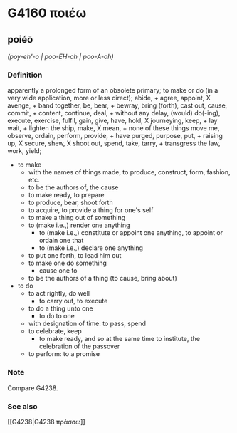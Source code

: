 # G4160 ποιέω

## poiéō

_(poy-eh'-o | poo-EH-oh | poo-A-oh)_

### Definition

apparently a prolonged form of an obsolete primary; to make or do (in a very wide application, more or less direct); abide, + agree, appoint, X avenge, + band together, be, bear, + bewray, bring (forth), cast out, cause, commit, + content, continue, deal, + without any delay, (would) do(-ing), execute, exercise, fulfil, gain, give, have, hold, X journeying, keep, + lay wait, + lighten the ship, make, X mean, + none of these things move me, observe, ordain, perform, provide, + have purged, purpose, put, + raising up, X secure, shew, X shoot out, spend, take, tarry, + transgress the law, work, yield; 

- to make
  - with the names of things made, to produce, construct, form, fashion, etc.
  - to be the authors of, the cause
  - to make ready, to prepare
  - to produce, bear, shoot forth
  - to acquire, to provide a thing for one's self
  - to make a thing out of something
  - to (make i.e.,) render one anything
    - to (make i.e.,) constitute or appoint one anything, to appoint or ordain one that
    - to (make i.e.,) declare one anything
  - to put one forth, to lead him out
  - to make one do something
    - cause one to
  - to be the authors of a thing (to cause, bring about)
- to do
  - to act rightly, do well
    - to carry out, to execute
  - to do a thing unto one
    - to do to one
  - with designation of time: to pass, spend
  - to celebrate, keep
    - to make ready, and so at the same time to institute, the celebration of the passover
  - to perform: to a promise

### Note

Compare G4238.

### See also

[[G4238|G4238 πράσσω]]

